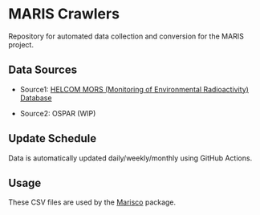 # MARIS Crawlers

Repository for automated data collection and conversion for the MARIS project.

## Data Sources
- Source1: [HELCOM MORS (Monitoring of Environmental Radioactivity) Database](https://metadata.helcom.fi/geonetwork/geonetwork/eng/catalog.search#/metadata/2fdd2d46-0329-40e3-bf96-cb08c7206a24)

- Source2: OSPAR (WIP)

## Update Schedule
Data is automatically updated daily/weekly/monthly using GitHub Actions.

## Usage
These CSV files are used by the [Marisco](https://fr.anckalbi.net/marisco) package.